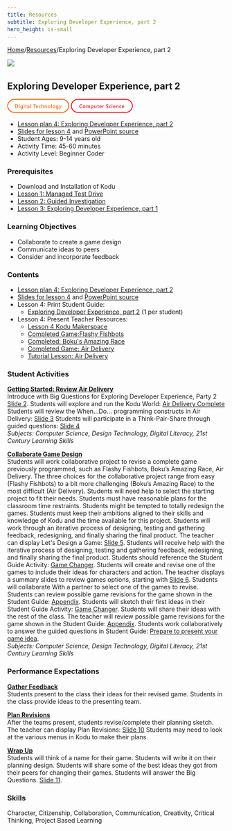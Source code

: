 ```yaml
---
title: Resources
subtitle: Exploring Developer Experience, part 2
hero_height: is-small
---
```


[Home](..)/[Resources](.)/Exploring Developer Experience, part 2

[![](https://www.kodugamelab.com/API/Thumbnail?world=J5PzbvQXhkSU1H33_zZ8JA==)](https://worlds.kodugamelab.com/world/J5PzbvQXhkSU1H33_zZ8JA==)

## Exploring Developer Experience, part 2
![Digital Technology](dt.png) ![Computer Science](cs.png)

* [Lesson plan 4: Exploring Developer Experience, part 2](4_Lesson_Kodu_Makerspace.pdf)
* [Slides for lesson 4](4_Slides_Kodu_Makerspace.pdf#page=1) and [PowerPoint source](Lesson_4_Teacher_Resources.zip>)
* Student Ages: 9-14 years old
* Activity Time: 45-60 minutes
* Activity Level: Beginner Coder

### Prerequisites 
* Download and Installation of Kodu
* [Lesson 1: Managed Test Drive](managed_test_drive)
* [Lesson 2: Guided Investigation](guided_investigation)
* [Lesson 3: Exploring Developer Experience, part 1](exploring_developer_experience_part_1)

### Learning Objectives
* Collaborate to create a game design
* Communicate ideas to peers
* Consider and incorporate feedback

### Contents
* [Lesson plan 4: Exploring Developer Experience, part 2](4_Lesson_Kodu_Makerspace.pdf)
* [Slides for lesson 4](4_Slides_Kodu_Makerspace.pdf) and [PowerPoint source](Lesson_4_Teacher_Resources.zip)
* Lesson 4: Print Student Guide:
  * [Exploring Developer Experience, part 2](Student_Guide_Kodu_Makerspace.pdf#page=12) (1 per student)
* Lesson 4: Present Teacher Resources:
  * [Lesson 4 Kodu Makerspace](4_Lesson_Kodu_Makerspace.pdf)
  * [Completed Game:Flashy Fishbots](<http://worlds.kodugamelab.com/world/sQSa7QMWL06j_Z0r8xuKOA==>)
  * [Completed: Boku's Amazing Race](<http://worlds.kodugamelab.com/world/3M1kkWjzb0ateucfWn9LcQ==>)
  * [Completed Game: Air Delivery](<http://worlds.kodugamelab.com/world/cNsGpAT6CU6OtEFDEyGbcQ==>)
  * [Tutorial Lesson: Air Delivery](<http://worlds.kodugamelab.com/world/yYHLLX5_SEerL6HIiQEPbQ==>)

### Student Activities
[**Getting Started: Review Air Delivery**]()<br>
Introduce with Big Questions for Exploring Developer Experience, Party 2 [Slide 2](4_Slides_Kodu_Makerspace.pdf#page=2). Students will explore and run the Kodu World: [Air Delivery Complete](http://worlds.kodugamelab.com/world/cNsGpAT6CU6OtEFDEyGbcQ==) Students will review the When…Do… programming constructs in Air Delivery: [Slide 3](4_Slides_Kodu_Makerspace.pdf#page=3) Students will participate in a Think-Pair-Share through guided questions: [Slide 4](4_Slides_Kodu_Makerspace.pdf#page=4)<br>
*Subjects: Computer Science, Design Technology, Digital Literacy, 21st Century Learning Skills*

[**Collaborate Game Design**]()<br>
Students will work collaborative project to revise a complete game previously programmed, such as Flashy Fishbots, Boku’s Amazing Race, Air Delivery. The three choices for the collaborative project range from easy (Flashy Fishbots) to a bit more challenging (Boku’s Amazing Race) to the most difficult (Air Delivery). Students will need help to select the starting project to fit their needs. Students must have reasonable plans for the classroom time restraints. Students might be tempted to totally redesign the games. Students must keep their ambitions aligned to their skills and knowledge of Kodu and the time available for this project. Students will work through an iterative process of designing, testing and gathering feedback, redesigning, and finally sharing the final product. The teacher can display Let's Design a Game: [Slide 5](4_Slides_Kodu_Makerspace.pdf#page=5). Students will receive help with the iterative process of designing, testing and gathering feedback, redesigning, and finally sharing the final product. Students should reference the Student Guide Activity: [Game Changer](Student_Guide_Kodu_Makerspace.pdf#page=13). Students will create and revise one of the games to include their ideas for characters and action. The teacher displays a summary slides to review games options, starting with [Slide 6](4_Slides_Kodu_Makerspace.pdf#page=6). Students will collaborate With a partner to select one of the games to revise. Students can review possible game revisions for the game shown in the Student Guide: [Appendix](Student_Guide_Kodu_Makerspace.pdf#page=27). Students will sketch their first ideas in their Student Guide Activity: [Game Changer](Student_Guide_Kodu_Makerspace.pdf#page=13). Students will share their ideas with the rest of the class. The teacher will review possible game revisions for the game shown in the Student Guide: [Appendix](Student_Guide_Kodu_Makerspace.pdf#page=27). Students work collaboratively to answer the guided questions in Student Guide: [Prepare to present your game idea](Student_Guide_Kodu_Makerspace.pdf#page=16).<br>
*Subjects: Computer Science, Design Technology, Digital Literacy, 21st Century Learning Skills*

### Performance Expectations
[**Gather Feedback**](4_Lesson_Kodu_Makerspace.pdf#page=4)<br>
Students present to the class their ideas for their revised game. Students in the class provide ideas to the presenting team.

[**Plan Revisions**](4_Lesson_Kodu_Makerspace.pdf#page=5)<br>
After the teams present, students revise/complete their planning sketch. The teacher can display Plan Revisions: [Slide 10](Student_Guide_Kodu_Makerspace.pdf#page=10) Students may need to look at the various menus in Kodu to make their plans.

[**Wrap Up**](4_Lesson_Kodu_Makerspace.pdf#page=5)<br>
Students will think of a name for their game. Students will write it on their planning design. Students will share some of the best ideas they got from their peers for changing their games. Students will answer the Big Questions. [Slide 11](Student_Guide_Kodu_Makerspace.pdf#page=11).

### Skills
Character,
Citizenship,
Collaboration,
Communication,
Creativity,
Critical Thinking,
Project Based Learning

